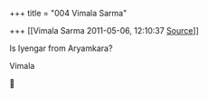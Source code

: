 +++
title = "004 Vimala Sarma"

+++
[[Vimala Sarma	2011-05-06, 12:10:37 [Source](https://groups.google.com/g/samskrita/c/7y3T40B0wDY)]]



Is Iyengar from Aryamkara?

Vimala



